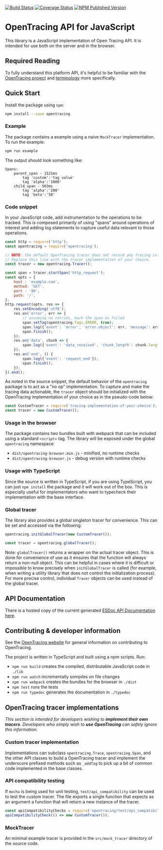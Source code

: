 [![Build Status][ci-img]][ci] [![Coverage Status][cov-img]][cov] [![NPM Published Version][npm-img]][npm]

# OpenTracing API for JavaScript

This library is a JavaScript implementation of Open Tracing API. It is intended for use both on the server and in the browser.

## Required Reading

To fully understand this platform API, it's helpful to be familiar with the [OpenTracing project](http://opentracing.io) and
[terminology](http://opentracing.io/documentation/pages/spec.html) more specifically.

## Quick Start

Install the package using `npm`:

```bash
npm install --save opentracing
```

### Example

The package contains a example using a naive `MockTracer` implementation. To run the example:

```bash
npm run example
```

The output should look something like:

```
Spans:
    parent_span - 1521ms
        tag 'custom':'tag value'
        tag 'alpha':'1000'
    child_span - 503ms
        tag 'alpha':'200'
        tag 'beta':'50'
```

### Code snippet

In your JavaScript code, add instrumentation to the operations to be tracked. This is composed primarily of using "spans" around operations of interest and adding log statements to capture useful data relevant to those operations.

```js
const http = require('http');
const opentracing = require('opentracing');

// NOTE: the default OpenTracing tracer does not record any tracing information.
// Replace this line with the tracer implementation of your choice.
const tracer = new opentracing.Tracer();

const span = tracer.startSpan('http_request');
const opts = {
    host : 'example.com',
    method: 'GET',
    port : '80',
    path: '/',
};
http.request(opts, res => {
    res.setEncoding('utf8');
    res.on('error', err => {
        // assuming no retries, mark the span as failed
        span.setTag(opentracing.Tags.ERROR, true);
        span.log({'event': 'error', 'error.object': err, 'message': err.message, 'stack': err.stack});
        span.finish();
    });
    res.on('data', chunk => {
        span.log({'event': 'data_received', 'chunk_length': chunk.length});
    });
    res.on('end', () {
        span.log({'event': 'request_end'});
        span.finish();
    });
}).end();
```

As noted in the source snippet, the default behavior of the `opentracing` package is to act as a "no op" implementation. To capture and make the tracing data actionable, the `tracer` object should be initialized with the OpenTracing implementation of your choice as in the pseudo-code below:

```js
const CustomTracer = require('tracing-implementation-of-your-choice');
const tracer = new CustomTracer();
```

### Usage in the browser

The package contains two bundles built with webpack that can be included using a standard `<script>` tag. The library will be exposed under the global `opentracing` namespace:

* `dist/opentracing-browser.min.js` - minified, no runtime checks
* `dist/opentracing-browser.js` - debug version with runtime checks

### Usage with TypeScript

Since the source is written in TypeScript, if you are using TypeScript, you can just `npm install` the package and it will work out of the box.
This is especially useful for implementators who want to typecheck their implementation with the base interface.

### Global tracer

The library also provides a global singleton tracer for convenience. This can be set and accessed via the following:

```javascript
opentracing.initGlobalTracer(new CustomTracer());

const tracer = opentracing.globalTracer();
```

Note: `globalTracer()` returns a wrapper on the actual tracer object. This is done for convenience of use as it ensures that the function will always return a non-null object.  This can be helpful in cases where it is difficult or impossible to know precisely when `initGlobalTracer` is called (for example, when writing a utility library that does not control the initialization process).  For more precise control, individual `Tracer` objects can be used instead of the global tracer.

## API Documentation

There is a hosted copy of the current generated [ESDoc API Documentation here](https://opentracing-javascript.surge.sh).

## Contributing & developer information

See the [OpenTracing website](http://opentracing.io) for general information on contributing to OpenTracing.

The project is written in TypeScript and built using a npm scripts. Run:

* `npm run build` creates the compiled, distributable JavaScript code in `./lib`
* `npm run watch` incrementally sompiles on file changes
* `npm run webpack` creates the bundles for the browser in `./dist`
* `npm test` runs the tests
* `npm run typedoc` generates the documentation in `./typedoc`

## OpenTracing tracer implementations

*This section is intended for developers wishing to* ***implement their own tracers***. *Developers who simply wish to* ***use OpenTracing*** *can safely ignore this information.*

### Custom tracer implementation

Implementations can subclass `opentracing.Trace`, `opentracing.Span`, and the other API classes to build a OpenTracing tracer and implement the underscore prefixed methods such as `_addTag` to pick up a bit of common code implemented in the base classes.

### API compatibility testing

If `mocha` is being used for unit testing, `test/api_compatibility` can be used to test the custom tracer. The file exports a single function that expects as an argument a function that will return a new instance of the tracer.

```javascript
const apiCompatibilityChecks = require('opentracing/test/api_compatibility.js');
apiCompatibilityCheck(() => new CustomTracer());
```

### MockTracer

An minimal example tracer is provided in the `src/mock_tracer` directory of the source code.

  [ci-img]: https://travis-ci.org/opentracing/opentracing-javascript.svg?branch=master
  [cov-img]: https://coveralls.io/repos/github/opentracing/opentracing-javascript/badge.svg?branch=master
  [npm-img]: https://badge.fury.io/js/opentracing.svg
  [ci]: https://travis-ci.org/opentracing/opentracing-javascript
  [cov]: https://coveralls.io/github/opentracing/opentracing-javascript?branch=master
  [npm]: https://www.npmjs.com/package/opentracing

